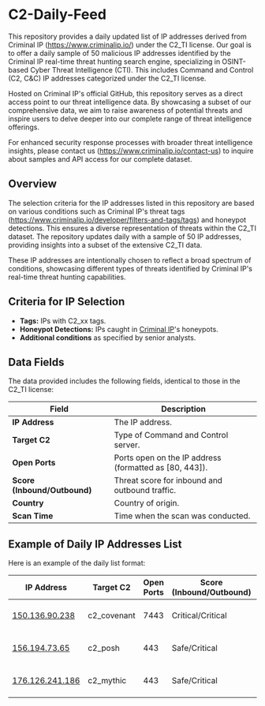 # C2-Daily-Feed

This repository provides a daily updated list of IP addresses derived from Criminal IP (https://www.criminalip.io/) under the C2_TI license. Our goal is to offer a daily sample of 50 malicious IP addresses identified by the Criminal IP real-time threat hunting search engine, specializing in OSINT-based Cyber Threat Intelligence (CTI). This includes Command and Control (C2, C&C) IP addresses categorized under the C2_TI license.

Hosted on Criminal IP's official GitHub, this repository serves as a direct access point to our threat intelligence data. By showcasing a subset of our comprehensive data, we aim to raise awareness of potential threats and inspire users to delve deeper into our complete range of threat intelligence offerings.

For enhanced security response processes with broader threat intelligence insights, please contact us (https://www.criminalip.io/contact-us) to inquire about samples and API access for our complete dataset.

## Overview

The selection criteria for the IP addresses listed in this repository are based on various conditions such as Criminal IP's threat tags (https://www.criminalip.io/developer/filters-and-tags/tags) and honeypot detections. This ensures a diverse representation of threats within the C2_TI dataset. The repository updates daily with a sample of 50 IP addresses, providing insights into a subset of the extensive C2_TI data.

These IP addresses are intentionally chosen to reflect a broad spectrum of conditions, showcasing different types of threats identified by Criminal IP's real-time threat hunting capabilities.

## Criteria for IP Selection

- **Tags:** IPs with C2_xx tags.
- **Honeypot Detections:** IPs caught in [Criminal IP](https://www.criminalip.io)'s honeypots.
- **Additional conditions** as specified by senior analysts.

## Data Fields

The data provided includes the following fields, identical to those in the C2_TI license:

| Field                  | Description                                           |
|------------------------|-------------------------------------------------------|
| **IP Address**         | The IP address.                                       |
| **Target C2**          | Type of Command and Control server.                   |
| **Open Ports**         | Ports open on the IP address (formatted as [80, 443]).|
| **Score (Inbound/Outbound)** | Threat score for inbound and outbound traffic.  |
| **Country**            | Country of origin.                                    |
| **Scan Time**          | Time when the scan was conducted.                     |


## Example of Daily IP Addresses List

Here is an example of the daily list format:

| IP Address     | Target C2      | Open Ports | Score (Inbound/Outbound) | Country | Scan Time             |
|----------------|----------------|------------|--------------------------|---------|-----------------------|
| [150.136.90.238](https://www.criminalip.io/asset/report/150.136.90.238)  | c2_covenant | 7443 | Critical/Critical | US | 2024-07-15 02:15:03 |
| [156.194.73.65](https://www.criminalip.io/asset/report/156.194.73.65)  | c2_posh | 443 | Safe/Critical | EG | 2024-07-18 18:00:57 |
| [176.126.241.186](https://www.criminalip.io/asset/report/176.126.241.186)  | c2_mythic | 443 | Safe/Critical | GB | 2024-07-26 09:16:21 |

